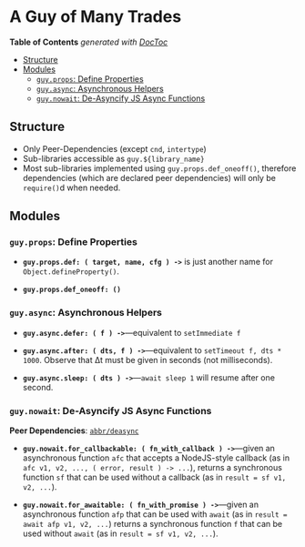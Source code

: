 

# A Guy of Many Trades


<!-- START doctoc generated TOC please keep comment here to allow auto update -->
<!-- DON'T EDIT THIS SECTION, INSTEAD RE-RUN doctoc TO UPDATE -->
**Table of Contents**  *generated with [DocToc](https://github.com/thlorenz/doctoc)*

- [Structure](#structure)
- [Modules](#modules)
  - [`guy.props`: Define Properties](#guyprops-define-properties)
  - [`guy.async`: Asynchronous Helpers](#guyasync-asynchronous-helpers)
  - [`guy.nowait`: De-Asyncify JS Async Functions](#guynowait-de-asyncify-js-async-functions)

<!-- END doctoc generated TOC please keep comment here to allow auto update -->

## Structure

* Only Peer-Dependencies (except `cnd`, `intertype`)
* Sub-libraries accessible as `guy.${library_name}`
* Most sub-libraries implemented using `guy.props.def_oneoff()`, therefore dependencies (which are declared
  peer dependencies) will only be `require()`d when needed.

## Modules

### `guy.props`: Define Properties

* **`guy.props.def: ( target, name, cfg ) ->`** is just another name for `Object.defineProperty()`.

* **`guy.props.def_oneoff: ()`**


### `guy.async`: Asynchronous Helpers

* **`guy.async.defer: ( f ) ->`**—equivalent to `setImmediate f`

* **`guy.async.after: ( dts, f ) ->`**—equivalent to `setTimeout f, dts * 1000`. Observe that Δt must be
  given in seconds (not milliseconds).

* **`guy.async.sleep: ( dts ) ->`**—`await sleep 1` will resume after one second.


### `guy.nowait`: De-Asyncify JS Async Functions

**Peer Dependencies**: [`abbr/deasync`](https://github.com/abbr/deasync)

* **`guy.nowait.for_callbackable: ( fn_with_callback ) ->`**—given an asynchronous function `afc` that
  accepts a NodeJS-style callback (as in `afc v1, v2, ..., ( error, result ) -> ...`), returns a synchronous
  function `sf` that can be used without a callback (as in `result = sf v1, v2, ...`).

* **`guy.nowait.for_awaitable: ( fn_with_promise ) ->`**—given an asynchronous function `afp` that can be
  used with `await` (as in `result = await afp v1, v2, ...`) returns a synchronous function `f` that can be
  used without `await` (as in `result = sf v1, v2, ...`).



